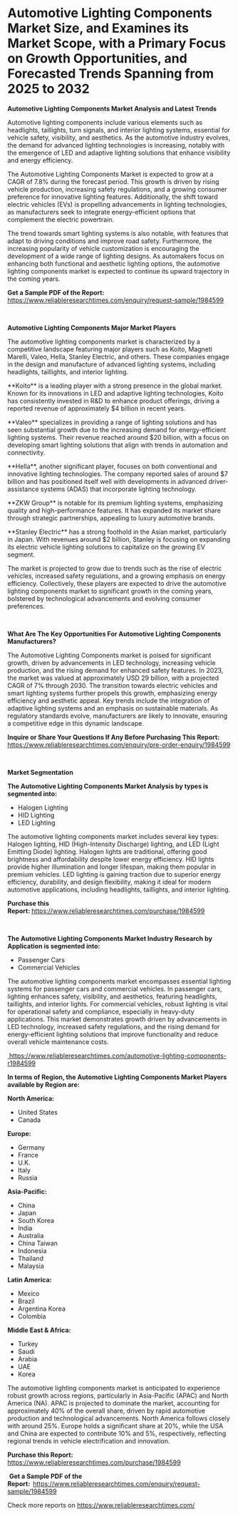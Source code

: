 <p><h1>Automotive Lighting Components Market Size, and Examines its Market Scope, with a Primary Focus on Growth Opportunities, and Forecasted Trends Spanning from 2025 to 2032</h1></p><p><strong>Automotive Lighting Components Market Analysis and Latest Trends</strong></p>
<p><p>Automotive lighting components include various elements such as headlights, taillights, turn signals, and interior lighting systems, essential for vehicle safety, visibility, and aesthetics. As the automotive industry evolves, the demand for advanced lighting technologies is increasing, notably with the emergence of LED and adaptive lighting solutions that enhance visibility and energy efficiency. </p><p>The Automotive Lighting Components Market is expected to grow at a CAGR of 7.8% during the forecast period. This growth is driven by rising vehicle production, increasing safety regulations, and a growing consumer preference for innovative lighting features. Additionally, the shift toward electric vehicles (EVs) is propelling advancements in lighting technologies, as manufacturers seek to integrate energy-efficient options that complement the electric powertrain.</p><p>The trend towards smart lighting systems is also notable, with features that adapt to driving conditions and improve road safety. Furthermore, the increasing popularity of vehicle customization is encouraging the development of a wide range of lighting designs. As automakers focus on enhancing both functional and aesthetic lighting options, the automotive lighting components market is expected to continue its upward trajectory in the coming years.</p></p>
<p><strong>Get a Sample PDF of the Report:&nbsp;</strong> <a href="https://www.reliableresearchtimes.com/enquiry/request-sample/1984599?utm_campaign=3283&utm_medium=2&utm_source=Github&utm_content=ia&utm_term=30032025&utm_id=automotive-lighting-components">https://www.reliableresearchtimes.com/enquiry/request-sample/1984599</a></p>
<p>&nbsp;</p>
<p><strong>Automotive Lighting Components Major Market Players</strong></p>
<p><p>The automotive lighting components market is characterized by a competitive landscape featuring major players such as Koito, Magneti Marelli, Valeo, Hella, Stanley Electric, and others. These companies engage in the design and manufacture of advanced lighting systems, including headlights, taillights, and interior lighting.</p><p>**Koito** is a leading player with a strong presence in the global market. Known for its innovations in LED and adaptive lighting technologies, Koito has consistently invested in R&D to enhance product offerings, driving a reported revenue of approximately $4 billion in recent years.</p><p>**Valeo** specializes in providing a range of lighting solutions and has seen substantial growth due to the increasing demand for energy-efficient lighting systems. Their revenue reached around $20 billion, with a focus on developing smart lighting solutions that align with trends in automation and connectivity.</p><p>**Hella**, another significant player, focuses on both conventional and innovative lighting technologies. The company reported sales of around $7 billion and has positioned itself well with developments in advanced driver-assistance systems (ADAS) that incorporate lighting technology.</p><p>**ZKW Group** is notable for its premium lighting systems, emphasizing quality and high-performance features. It has expanded its market share through strategic partnerships, appealing to luxury automotive brands.</p><p>**Stanley Electric** has a strong foothold in the Asian market, particularly in Japan. With revenues around $2 billion, Stanley is focusing on expanding its electric vehicle lighting solutions to capitalize on the growing EV segment.</p><p>The market is projected to grow due to trends such as the rise of electric vehicles, increased safety regulations, and a growing emphasis on energy efficiency. Collectively, these players are expected to drive the automotive lighting components market to significant growth in the coming years, bolstered by technological advancements and evolving consumer preferences.</p></p>
<p>&nbsp;</p>
<p><strong>What Are The Key Opportunities For Automotive Lighting Components Manufacturers?</strong></p>
<p><p>The Automotive Lighting Components market is poised for significant growth, driven by advancements in LED technology, increasing vehicle production, and the rising demand for enhanced safety features. In 2023, the market was valued at approximately USD 29 billion, with a projected CAGR of 7% through 2030. The transition towards electric vehicles and smart lighting systems further propels this growth, emphasizing energy efficiency and aesthetic appeal. Key trends include the integration of adaptive lighting systems and an emphasis on sustainable materials. As regulatory standards evolve, manufacturers are likely to innovate, ensuring a competitive edge in this dynamic landscape.</p></p>
<p><strong>Inquire or Share Your Questions If Any Before Purchasing This Report:</strong> <a href="https://www.reliableresearchtimes.com/enquiry/pre-order-enquiry/1984599?utm_campaign=3283&utm_medium=2&utm_source=Github&utm_content=ia&utm_term=30032025&utm_id=automotive-lighting-components">https://www.reliableresearchtimes.com/enquiry/pre-order-enquiry/1984599</a></p>
<p>&nbsp;</p>
<p><strong>Market Segmentation</strong></p>
<p><strong>The Automotive Lighting Components Market Analysis by types is segmented into:</strong></p>
<p><ul><li>Halogen Lighting</li><li>HID Lighting</li><li>LED Lighting</li></ul></p>
<p><p>The automotive lighting components market includes several key types: Halogen lighting, HID (High-Intensity Discharge) lighting, and LED (Light Emitting Diode) lighting. Halogen lights are traditional, offering good brightness and affordability despite lower energy efficiency. HID lights provide higher illumination and longer lifespan, making them popular in premium vehicles. LED lighting is gaining traction due to superior energy efficiency, durability, and design flexibility, making it ideal for modern automotive applications, including headlights, taillights, and interior lighting.</p></p>
<p><strong>Purchase this Report:&nbsp;</strong><a href="https://www.reliableresearchtimes.com/purchase/1984599?utm_campaign=3283&utm_medium=2&utm_source=Github&utm_content=ia&utm_term=30032025&utm_id=automotive-lighting-components">https://www.reliableresearchtimes.com/purchase/1984599</a></p>
<p>&nbsp;</p>
<p><strong>The Automotive Lighting Components Market Industry Research by Application is segmented into:</strong></p>
<p><ul><li>Passenger Cars</li><li>Commercial Vehicles</li></ul></p>
<p><p>The automotive lighting components market encompasses essential lighting systems for passenger cars and commercial vehicles. In passenger cars, lighting enhances safety, visibility, and aesthetics, featuring headlights, taillights, and interior lights. For commercial vehicles, robust lighting is vital for operational safety and compliance, especially in heavy-duty applications. This market demonstrates growth driven by advancements in LED technology, increased safety regulations, and the rising demand for energy-efficient lighting solutions that improve functionality and reduce overall vehicle maintenance costs.</p></p>
<p><a href="https://www.reliableresearchtimes.com/automotive-lighting-components-r1984599?utm_campaign=3283&utm_medium=2&utm_source=Github&utm_content=ia&utm_term=30032025&utm_id=automotive-lighting-components">&nbsp;https://www.reliableresearchtimes.com/automotive-lighting-components-r1984599</a></p>
<p><strong>In terms of Region, the Automotive Lighting Components Market Players available by Region are:</strong></p>
<p>
    <p> <strong> North America: </strong>
        <ul>
            <li>United States</li>
            <li>Canada</li>
        </ul>
        </p> 
    <p> <strong> Europe: </strong>
        <ul>
            <li>Germany</li>
            <li>France</li>
            <li>U.K.</li>
            <li>Italy</li>
            <li>Russia</li>
        </ul>
        </p> 
    <p> <strong> Asia-Pacific: </strong>
        <ul>
            <li>China</li>
            <li>Japan</li>
            <li>South Korea</li>
            <li>India</li>
            <li>Australia</li>
            <li>China Taiwan</li>
            <li>Indonesia</li>
            <li>Thailand</li>
            <li>Malaysia</li>
        </ul>
        </p> 
    <p> <strong> Latin America: </strong>
        <ul>
            <li>Mexico</li>
            <li>Brazil</li>
            <li>Argentina Korea</li>
            <li>Colombia</li>
        </ul>
        </p> 
    <p> <strong> Middle East & Africa: </strong>
        <ul>
            <li>Turkey</li>
            <li>Saudi</li>
            <li>Arabia</li>
            <li>UAE</li>
            <li>Korea</li>
        </ul>
    </p>
    </p>
<p><p>The automotive lighting components market is anticipated to experience robust growth across regions, particularly in Asia-Pacific (APAC) and North America (NA). APAC is projected to dominate the market, accounting for approximately 40% of the overall share, driven by rapid automotive production and technological advancements. North America follows closely with around 25%. Europe holds a significant share at 20%, while the USA and China are expected to contribute 10% and 5%, respectively, reflecting regional trends in vehicle electrification and innovation.</p></p>
<p><strong>Purchase this Report: </strong><a href="https://www.reliableresearchtimes.com/purchase/1984599?utm_campaign=3283&utm_medium=2&utm_source=Github&utm_content=ia&utm_term=30032025&utm_id=automotive-lighting-components">https://www.reliableresearchtimes.com/purchase/1984599</a></p>
<p>&nbsp;<strong>Get a Sample PDF of the Report:&nbsp;&nbsp;</strong><a href="https://www.reliableresearchtimes.com/enquiry/request-sample/1984599?utm_campaign=3283&utm_medium=2&utm_source=Github&utm_content=ia&utm_term=30032025&utm_id=automotive-lighting-components">https://www.reliableresearchtimes.com/enquiry/request-sample/1984599</a></p>
<p><strong></strong></p>
<p>Check more reports on <a href="https://www.reliableresearchtimes.com/?utm_campaign=3283&utm_medium=2&utm_source=Github&utm_content=ia&utm_term=30032025&utm_id=automotive-lighting-components">https://www.reliableresearchtimes.com/</a></p>